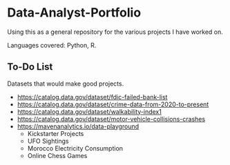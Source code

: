 # Data-Analyst-Portfolio

Using this as a general repository for the various projects I have worked on.

Languages covered: Python, R.

## To-Do List
Datasets that would make good projects.
- https://catalog.data.gov/dataset/fdic-failed-bank-list
- https://catalog.data.gov/dataset/crime-data-from-2020-to-present
- https://catalog.data.gov/dataset/walkability-index1
- https://catalog.data.gov/dataset/motor-vehicle-collisions-crashes
- https://mavenanalytics.io/data-playground
  - Kickstarter Projects
  - UFO Sightings
  - Morocco Electricity Consumption
  - Online Chess Games
